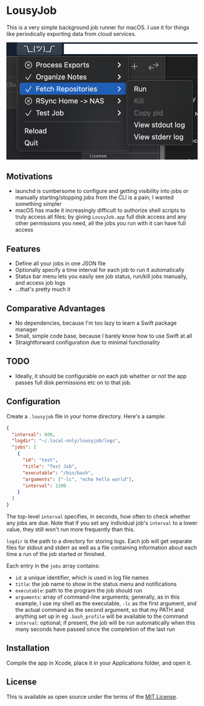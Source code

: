 #  LousyJob

This is a very simple background job runner for macOS.
I use it for things like periodically exporting data from cloud services.

![screenshot](docs/screenshot.png)

## Motivations

- launchd is cumbersome to configure and getting visibility into jobs or manually starting/stopping jobs from the CLI is a pain; I wanted something simpler
- macOS has made it increasingly difficult to authorize shell scripts to truly access all files; by giving `LousyJob.app` full disk access and any other permissions you need, all the jobs you run with it can have full access

## Features

- Define all your jobs in one JSON file
- Optionally specify a time interval for each job to run it automatically
- Status bar menu lets you easily see job status, run/kill jobs manually, and access job logs
- ...that's pretty much it

## Comparative Advantages

- No dependencies, because I'm too lazy to learn a Swift package manager
- Small, simple code base, because I barely know how to use Swift at all
- Straightforward configuration due to minimal functionality

## TODO

- Ideally, it should be configurable on each job whether or not the app passes full disk permissions etc on to that job.

## Configuration

Create a `.lousyjob` file in your home directory.
Here's a sample:

```json
{
  "interval": 600,
  "logdir": "~/.local-only/lousyjob/logs",
  "jobs": [
    {
      "id": "test",
      "title": "Test Job",
      "executable": "/bin/bash",
      "arguments": ["-lc", "echo hello world"],
      "interval": 1200
    }
  ]
}
```

The top-level `interval` specifies, in seconds, how often to check whether any jobs are due.
Note that if you set any individual job's `interval` to a lower value, they still won't run more frequently than this.

`logdir` is the path to a directory for storing logs.
Each job will get separate files for stdout and stderr as well as a file containing information about each time a run of the job started or finished.

Each entry in the `jobs` array contains:

- `id`: a unique identifier, which is used in log file names
- `title`: the job name to show in the status menu and notifications
- `executable`: path to the program the job should run
- `arguments`: array of command-line arguments; generally, as in this example, I use my shell as the executable, `-lc` as the first argument, and the actual command as the second argument, so that my PATH and anything set up in eg `.bash_profile` will be available to the command
- `interval`: optional; if present, the job will be run automatically when this many seconds have passed since the completion of the last run

## Installation

Compile the app in Xcode, place it in your Applications folder, and open it.

## License

This is available as open source under the terms of the [MIT License](https://opensource.org/licenses/MIT).
